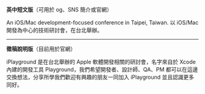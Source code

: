 **英中短文版**（可用於 og、SNS 簡介或官網）

An iOS/Mac development-focused conference in Taipei, Taiwan. 以 iOS/Mac 開發為中心的技術研討會，在台北舉辦。

---
**徵稿說明版**（目前用於官網）

iPlayground 是在台北舉辦的 Apple 軟體開發相關的研討會，名字來自於 Xcode 內建的開發工具 Playground，我們希望開發者、設計師、QA、PM 都可以在這邊交換想法，分享所學我們歡迎有興趣的朋友一同加入 iPlayground 並且認識更多同好。
